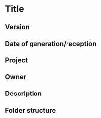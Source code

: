 # Title

## Version

## Date of generation/reception

## Project

## Owner

## Description

## Folder structure
